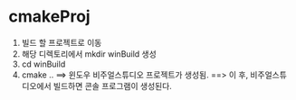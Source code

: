 # cmakeProj

1. 빌드 할 프로젝트로 이동
2. 해당 디렉토리에서 mkdir winBuild 생성
3. cd winBuild
4. cmake ..
==> 윈도우 비주얼스튜디오 프로젝트가 생성됨.
==> 이 후, 비주얼스튜디오에서 빌드하면 콘솔 프로그램이 생성된다.
